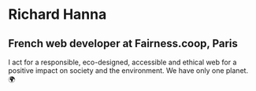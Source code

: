 # Richard Hanna

## French web developer at Fairness.coop, Paris

I act for a responsible, eco-designed, accessible and ethical web for a positive impact on society and the environment. We have only one planet. 🌍
